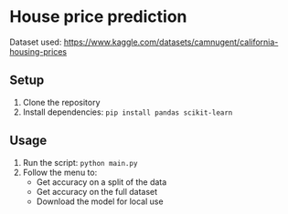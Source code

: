 # House price prediction

Dataset used: https://www.kaggle.com/datasets/camnugent/california-housing-prices

## Setup
1. Clone the repository
2. Install dependencies: `pip install pandas scikit-learn`

## Usage
1. Run the script: `python main.py`
2. Follow the menu to:
   - Get accuracy on a split of the data
   - Get accuracy on the full dataset
   - Download the model for local use

